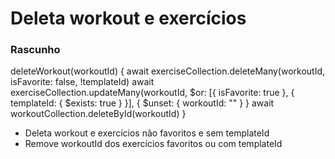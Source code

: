 # Deleta workout e exercícios

### Rascunho

deleteWorkout(workoutId) {
  await exerciseCollection.deleteMany(workoutId, isFavorite: false, !templateId)
  await exerciseCollection.updateMany(workoutId,
    $or: [{
      isFavorite: true
    }, {
      templateId: { $exists: true }
    }],
    {
      $unset: {
        workoutId: ""
      }
    }
  await workoutCollection.deleteById(workoutId)
}

- Deleta workout e exercícios não favoritos e sem templateId
- Remove workoutId dos exercícios favoritos ou com templateId
